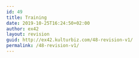 ```yaml
---
id: 49
title: Training
date: 2019-10-25T16:24:50+02:00
author: ex42
layout: revision
guid: http://ex42.kulturbiz.com/48-revision-v1/
permalink: /48-revision-v1/
---
```

